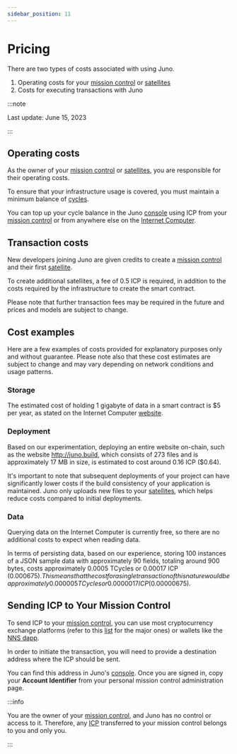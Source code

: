 ```yaml
---
sidebar_position: 11
---
```


# Pricing

There are two types of costs associated with using Juno.

1. Operating costs for your [mission control] or [satellites]
2. Costs for executing transactions with Juno

:::note

Last update: June 15, 2023

:::

## Operating costs

As the owner of your [mission control] or [satellites], you are responsible for their operating costs.

To ensure that your infrastructure usage is covered, you must maintain a minimum balance of [cycles](terminology.md#cycles).

You can top up your cycle balance in the Juno [console](https://console.build.com) using ICP from your [mission control] or from anywhere else on the [Internet Computer].

## Transaction costs

New developers joining Juno are given credits to create a [mission control] and their first [satellite].

To create additional satellites, a fee of 0.5 ICP is required, in addition to the costs required by the infrastructure to create the smart contract.

Please note that further transaction fees may be required in the future and prices and models are subject to change.

## Cost examples

Here are a few examples of costs provided for explanatory purposes only and without guarantee. Please note also that these cost estimates are subject to change and may vary depending on network conditions and usage patterns.

### Storage

The estimated cost of holding 1 gigabyte of data in a smart contract is $5 per year, as stated on the Internet Computer [website](https://internetcomputer.org/social-media-dapps/).

### Deployment

Based on our experimentation, deploying an entire website on-chain, such as the website http://juno.build, which consists of 273 files and is approximately 17 MB in size, is estimated to cost around 0.16 ICP ($0.64).

It's important to note that subsequent deployments of your project can have significantly lower costs if the build consistency of your application is maintained. Juno only uploads new files to your [satellites], which helps reduce costs compared to initial deployments.

### Data

Querying data on the Internet Computer is currently free, so there are no additional costs to expect when reading data.

In terms of persisting data, based on our experience, storing 100 instances of a JSON sample data with approximately 90 fields, totaling around 900 bytes, costs approximately 0.0005 TCycles or 0.00017 ICP ($0.000675). This means that the cost for a single transaction of this nature would be approximately 0.000005 TCycles or 0.0000017 ICP ($0.00000675).

## Sending ICP to Your Mission Control

To send ICP to your [mission control], you can use most cryptocurrency exchange platforms (refer to this [list](https://coinranking.com/fr/coin/aMNLwaUbY+internetcomputerdfinity-icp/exchanges) for the major ones) or wallets like the [NNS dapp](https://nns.ic0.app/).

In order to initiate the transaction, you will need to provide a destination address where the ICP should be sent.

You can find this address in Juno's [console](https://console.juno.build/mission-control/). Once you are signed in, copy your **Account Identifier** from your personal mission control administration page.

:::info

You are the owner of your [mission control], and Juno has no control or access to it. Therefore, any [ICP](terminology.md#icp) transferred to your mission control belongs to you and only you.

:::

[mission control]: terminology.md#mission-control
[satellite]: terminology.md#satellite
[satellites]: terminology.md#satellite
[Internet Computer]: https://internetcomputer.org/
